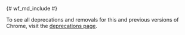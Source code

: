 {# wf_md_include #}

<aside class="note">
To see all deprecations and removals for this and previous versions of Chrome,
visit the <a href='/web/updates/tags/deprecations'>deprecations page</a>.
</aside>
